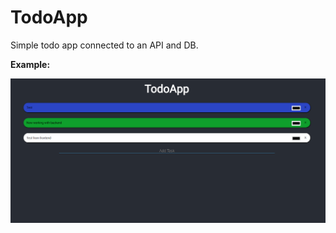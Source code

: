 # TodoApp
Simple todo app connected to an API and DB.

**Example:**

![Alt text](./todoapp-img.png?raw=true "Example")